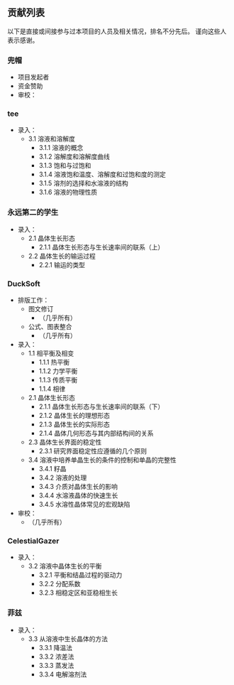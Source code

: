 ﻿## 贡献列表
以下是直接或间接参与过本项目的人员及相关情况，排名不分先后。
谨向这些人表示感谢。

### 兜帽
 - 项目发起者
 - 资金赞助
 - 审校：

### tee
 - 录入：
   - 3.1 溶液和溶解度
     - 3.1.1 溶液的概念
     - 3.1.2 溶解度和溶解度曲线
     - 3.1.3 饱和与过饱和
     - 3.1.4 溶液饱和温度、溶解度和过饱和度的测定
     - 3.1.5 溶剂的选择和水溶液的结构
     - 3.1.6 溶液的物理性质

### 永远第二的学生
 - 录入：
   - 2.1 晶体生长形态
     - 2.1.1 晶体生长形态与生长速率间的联系（上）
   - 2.2 晶体生长的输运过程
     - 2.2.1 输运的类型
### DuckSoft
 - 排版工作：
   - 图文修订
     - （几乎所有）
   - 公式、图表整合
     - （几乎所有）
 - 录入：
   - 1.1 相平衡及相变
     - 1.1.1 热平衡
     - 1.1.2 力学平衡
     - 1.1.3 传质平衡
     - 1.1.4 相律
   - 2.1 晶体生长形态
     - 2.1.1 晶体生长形态与生长速率间的联系（下）
     - 2.1.2 晶体生长的理想形态
     - 2.1.3 晶体生长的实际形态
     - 2.1.4 晶体几何形态与其内部结构间的关系
   - 2.3 晶体生长界面的稳定性
     - 2.3.1 研究界面稳定性应遵循的几个原则
   - 3.4 溶液中培养单晶生长的条件的控制和单晶的完整性
     - 3.4.1 籽晶
     - 3.4.2 溶液的处理
     - 3.4.3 介质对晶体生长的影响
     - 3.4.4 水溶液晶体的快速生长
     - 3.4.5 水溶性晶体常见的宏观缺陷
 - 审校：
   - （几乎所有）
   

### CelestialGazer
 - 录入：
   - 3.2 溶液中晶体生长的平衡
     - 3.2.1 平衡和结晶过程的驱动力
     - 3.2.2 分配系数
     - 3.2.3 相稳定区和亚稳相生长

### 菲兹
 - 录入：
   - 3.3 从溶液中生长晶体的方法
     - 3.3.1 降温法
     - 3.3.2 浓差法
     - 3.3.3 蒸发法
     - 3.3.4 电解溶剂法

   
